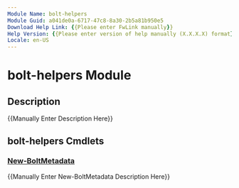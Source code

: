 ```yaml
---
Module Name: bolt-helpers
Module Guid: a041de0a-6717-47c8-8a30-2b5a81b950e5
Download Help Link: {{Please enter FwLink manually}}
Help Version: {{Please enter version of help manually (X.X.X.X) format}}
Locale: en-US
---
```


# bolt-helpers Module
## Description
{{Manually Enter Description Here}}

## bolt-helpers Cmdlets
### [New-BoltMetadata](New-BoltMetadata.md)
{{Manually Enter New-BoltMetadata Description Here}}

